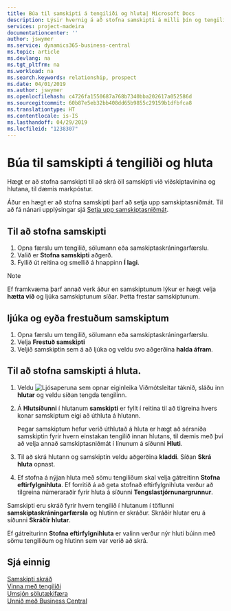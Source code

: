 ```yaml
---
title: Búa til samskipti á tengiliði og hluta| Microsoft Docs
description: Lýsir hvernig á að stofna samskipti á milli þín og tengiliða og hluta í Business Central, eins og til dæmis beint tölvupóstsamband.
services: project-madeira
documentationcenter: ''
author: jswymer
ms.service: dynamics365-business-central
ms.topic: article
ms.devlang: na
ms.tgt_pltfrm: na
ms.workload: na
ms.search.keywords: relationship, prospect
ms.date: 04/01/2019
ms.author: jswymer
ms.openlocfilehash: c4726fa1550687a768b7340bba202617a052586d
ms.sourcegitcommit: 60b87e5eb32bb408dd65b9855c29159b1dfbfca8
ms.translationtype: HT
ms.contentlocale: is-IS
ms.lasthandoff: 04/29/2019
ms.locfileid: "1238307"
---
```

# <a name="create-interactions-on-contacts-and-segments"></a>Búa til samskipti á tengiliði og hluta
Hægt er að stofna samskipti til að skrá öll samskipti við viðskiptavinina og hlutana, til dæmis markpóstur.

Áður en hægt er að stofna samskipti þarf að setja upp samskiptasniðmát. Til að fá nánari upplýsingar sjá  [Setja upp samskiptasniðmát](marketing-interactions.md).

## <a name="to-create-an-interaction"></a>Til að stofna samskipti
1. Opna færslu um tengilið, sölumann eða samskiptaskráningarfærslu.
2. Valið er **Stofna samskipti** aðgerð.
3. Fyllið út reitina og smellið á hnappinn **Í lagi**.

> [!NOTE]  
>   Ef framkvæma þarf annað verk áður en samskiptunum lýkur er hægt velja **hætta við** og ljúka samskiptunum síðar. Þetta frestar samskiptunum.

## <a name="to-finish-and-delete-postponed-interactions"></a>ljúka og eyða frestuðum samskiptum
1. Opna færslu um tengilið, sölumann eða samskiptaskráningarfærslu.
2. Velja **Frestuð samskipti**
3. Veljið samskiptin sem á að ljúka og veldu svo aðgerðina **halda áfram**.

## <a name="to-create-an-interaction-on-a-segment"></a>Til að stofna samskipti á hluta.
1. Veldu ![Ljósaperuna sem opnar eiginleika Viðmótsleitar](media/ui-search/search_small.png "Segðu mér hvað þú vilt gera") táknið, sláðu inn **hlutar** og veldu síðan tengda tengilinn.
2. Á **Hlutsíðunni** í hlutanum **samskipti** er fyllt í reitina til að tilgreina hvers konar samskiptum eigi að úthluta á hlutann.

    Þegar samskiptum hefur verið úthlutað á hluta er hægt að sérsníða samskiptin fyrir hvern einstakan tengilið innan hlutans, til dæmis með því að velja annað samskiptasniðmát í línunum á síðunni **Hluti**.  
3. Til að skrá hlutann og samskiptin veldu aðgerðina **kladdi**. Síðan **Skrá hluta** opnast.
4. Ef stofna á nýjan hluta með sömu tengiliðum skal velja gátreitinn **Stofna eftirfylgnihluta**. Ef forritið á að geta stofnað eftirfylgnihluta verður að tilgreina númeraraðir fyrir hluta á síðunni **Tengslastjórnunargrunnur**.

Samskipti eru skráð fyrir hvern tengilið í hlutanum í töflunni **samskiptaskráningarfærsla** og hlutinn er skráður. Skráðir hlutar eru á síðunni **Skráðir hlutar**.

Ef gátreiturinn **Stofna eftirfylgnihluta** er valinn verður nýr hluti búinn með sömu tengiliðum og hlutinn sem var verið að skrá.

## <a name="see-also"></a>Sjá einnig
[Samskipti skráð](marketing-interactions.md)  
[Vinna með tengiliði](marketing-contacts.md)  
[Umsjón sölutækifæra](marketing-manage-sales-opportunities.md)  
[Unnið með Business Central](ui-work-product.md)
